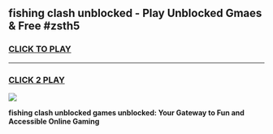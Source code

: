 
## fishing clash unblocked - Play Unblocked Gmaes & Free #zsth5
<h3>
<a href="https://news.freeplayer.one?title=fishing_clash_unblocked&ref=24F">CLICK TO PLAY</a></h3>
<hr>

<h3>
<a href="https://news.freeplayer.one?title=fishing_clash_unblocked&ref=24F">CLICK 2 PLAY</a>
  
</h3>

<a href="https://news.freeplayer.one?title=fishing_clash_unblocked&ref=24F/"><img src="https://clearcache.store/games.png"></a>


**fishing clash unblocked games unblocked: Your Gateway to Fun and Accessible Online Gaming**
